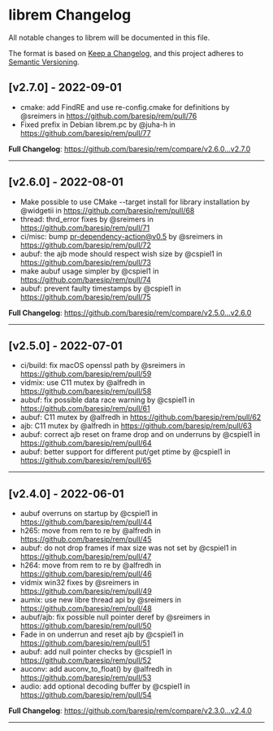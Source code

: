# librem Changelog

All notable changes to librem will be documented in this file.

The format is based on [Keep a Changelog](https://keepachangelog.com/en/1.0.0/),
and this project adheres to [Semantic Versioning](https://semver.org/spec/v2.0.0.html).


## [v2.7.0] - 2022-09-01

* cmake: add FindRE and use re-config.cmake for definitions by @sreimers in https://github.com/baresip/rem/pull/76
* Fixed prefix in Debian librem.pc by @juha-h in https://github.com/baresip/rem/pull/77

**Full Changelog**: https://github.com/baresip/rem/compare/v2.6.0...v2.7.0

---

## [v2.6.0] - 2022-08-01

* Make possible to use CMake --target install for library installation by @widgetii in https://github.com/baresip/rem/pull/68
* thread: thrd_error fixes by @sreimers in https://github.com/baresip/rem/pull/71
* ci/misc: bump pr-dependency-action@v0.5 by @sreimers in https://github.com/baresip/rem/pull/72
* aubuf: the ajb mode should respect wish size by @cspiel1 in https://github.com/baresip/rem/pull/73
* make aubuf usage simpler by @cspiel1 in https://github.com/baresip/rem/pull/74
* aubuf: prevent faulty timestamps by @cspiel1 in https://github.com/baresip/rem/pull/75

**Full Changelog**: https://github.com/baresip/rem/compare/v2.5.0...v2.6.0

---

## [v2.5.0] - 2022-07-01

* ci/build: fix macOS openssl path by @sreimers in https://github.com/baresip/rem/pull/59
* vidmix: use C11 mutex by @alfredh in https://github.com/baresip/rem/pull/58
* aubuf: fix possible data race warning by @cspiel1 in https://github.com/baresip/rem/pull/61
* aubuf: C11 mutex by @alfredh in https://github.com/baresip/rem/pull/62
* ajb: C11 mutex by @alfredh in https://github.com/baresip/rem/pull/63
* aubuf: correct ajb reset on frame drop and on underruns by @cspiel1 in https://github.com/baresip/rem/pull/64
* aubuf: better support for different put/get ptime by @cspiel1 in https://github.com/baresip/rem/pull/65

---

## [v2.4.0] - 2022-06-01

* aubuf overruns on startup by @cspiel1 in https://github.com/baresip/rem/pull/44
* h265: move from rem to re by @alfredh in https://github.com/baresip/rem/pull/45
* aubuf: do not drop frames if max size was not set by @cspiel1 in https://github.com/baresip/rem/pull/47
* h264: move from rem to re by @alfredh in https://github.com/baresip/rem/pull/46
* vidmix win32 fixes by @sreimers in https://github.com/baresip/rem/pull/49
* aumix: use new libre thread api by @sreimers in https://github.com/baresip/rem/pull/48
* aubuf/ajb: fix possible null pointer deref by @sreimers in https://github.com/baresip/rem/pull/50
* Fade in on underrun and reset ajb by @cspiel1 in https://github.com/baresip/rem/pull/51
* aubuf: add null pointer checks by @cspiel1 in https://github.com/baresip/rem/pull/52
* auconv: add auconv_to_float() by @alfredh in https://github.com/baresip/rem/pull/53
* audio: add optional decoding buffer by @cspiel1 in https://github.com/baresip/rem/pull/54

**Full Changelog**: https://github.com/baresip/rem/compare/v2.3.0...v2.4.0

---
